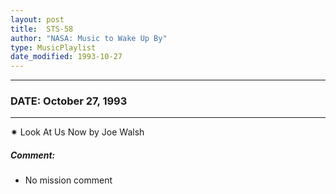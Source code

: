 ```yaml
---
layout: post
title:  STS-58
author: "NASA: Music to Wake Up By"
type: MusicPlaylist
date_modified: 1993-10-27
---
```


----
### DATE: October 27, 1993
----
✷ Look At Us Now by Joe Walsh

##### Comment:
* No mission comment
